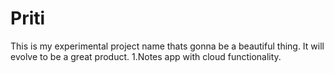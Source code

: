 # Priti
This is my experimental project name thats gonna be a beautiful thing. It will evolve to be a great product.
1.Notes app with cloud functionality.
